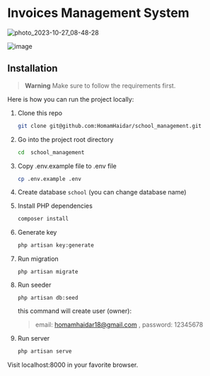 # Invoices Management System 
![photo_2023-10-27_08-48-28](https://github.com/HomamHaidar/Invoices_management/assets/147708704/8e5b7d27-4005-4c08-a023-e8754db6f6a2)

![image](https://github.com/HomamHaidar/Invoices_management/assets/147708704/61a5a0bf-a557-488a-92bd-3e4c154ee6fb)




## Installation

> **Warning**
> Make sure to follow the requirements first.

Here is how you can run the project locally:
1. Clone this repo
    ```sh
    git clone git@github.com:HomamHaidar/school_management.git
    ```

1. Go into the project root directory
    ```sh
    cd  school_management
    ```

1. Copy .env.example file to .env file
    ```sh
    cp .env.example .env
    ```
1. Create database `school` (you can change database name)

1. Install PHP dependencies 
    ```sh
    composer install
    ```

1. Generate key 
    ```sh
    php artisan key:generate
    ```


1. Run migration
    ```
    php artisan migrate
    ```
    
1. Run seeder
    ```
    php artisan db:seed
    ```
      this command will create  user (owner):
     > email: homamhaidar18@gmail.com , password: 12345678

1. Run server 

   
    ```sh
    php artisan serve
    ```  
Visit localhost:8000 in your favorite browser.
